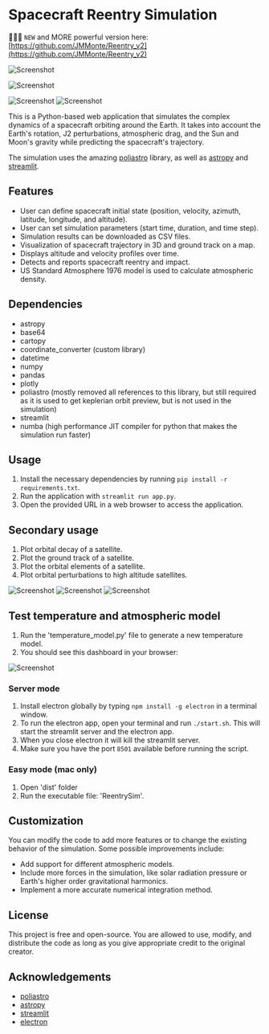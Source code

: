 # Spacecraft Reentry Simulation
🚨🚨🚨 `NEW` and MORE powerful version here: [https://github.com/JMMonte/Reentry_v2](https://github.com/JMMonte/Reentry_v2)

![Screenshot](/assets/Screenshot%202023-05-05%20at%2013.34.09.png)

![Screenshot](/assets/reentry_trail.png)

![Screenshot](/assets/reentry_path_altitude.png)
![Screenshot](/assets/earth_viewgif.gif)

This is a Python-based web application that simulates the complex dynamics of a spacecraft orbiting around the Earth. It takes into account the Earth's rotation, J2 perturbations, atmospheric drag, and the Sun and Moon's gravity while predicting the spacecraft's trajectory.

The simulation uses the amazing [poliastro](https://docs.poliastro.space/en/stable/) library, as well as [astropy](https://www.astropy.org/) and [streamlit](https://streamlit.io/).

## Features

- User can define spacecraft initial state (position, velocity, azimuth, latitude, longitude, and altitude).
- User can set simulation parameters (start time, duration, and time step).
- Simulation results can be downloaded as CSV files.
- Visualization of spacecraft trajectory in 3D and ground track on a map.
- Displays altitude and velocity profiles over time.
- Detects and reports spacecraft reentry and impact.
- US Standard Atmosphere 1976 model is used to calculate atmospheric density.

## Dependencies

- astropy
- base64
- cartopy
- coordinate_converter (custom library)
- datetime
- numpy
- pandas
- plotly
- poliastro (mostly removed all references to this library, but still required as it is used to get keplerian orbit preview, but is not used in the simulation)
- streamlit
- numba (high performance JIT compiler for python that makes the simulation run faster)

## Usage

1. Install the necessary dependencies by running `pip install -r requirements.txt`.
2. Run the application with `streamlit run app.py`.
3. Open the provided URL in a web browser to access the application.

## Secondary usage

1. Plot orbital decay of a satellite.
2. Plot the ground track of a satellite.
3. Plot the orbital elements of a satellite.
4. Plot orbital perturbations to high altitude satellites.

![Screenshot](/assets/sun_synch.png)
![Screenshot](/assets/moon_perturbations.jpeg)
![Screenshot](/assets/moon_perturbations_1.jpeg)

## Test temperature and atmospheric model

1. Run the 'temperature_model.py' file to generate a new temperature model.
2. You should see this dashboard in your browser:

![Screenshot](/assets/dashboard.png)

### Server mode

1. Install electron globally by typing `npm install -g electron` in a terminal window.
2. To run the electron app, open your terminal and run `./start.sh`. This will start the streamlit server and the electron app.
3. When you close electron it will kill the streamlit server.
4. Make sure you have the port `8501` available before running the script.

### Easy mode (mac only)

1. Open 'dist' folder
2. Run the executable file: 'ReentrySim'.

## Customization

You can modify the code to add more features or to change the existing behavior of the simulation. Some possible improvements include:

- Add support for different atmospheric models.
- Include more forces in the simulation, like solar radiation pressure or Earth's higher order gravitational harmonics.
- Implement a more accurate numerical integration method.

## License

This project is free and open-source. You are allowed to use, modify, and distribute the code as long as you give appropriate credit to the original creator.

## Acknowledgements

- [poliastro](https://docs.poliastro.space/en/stable/)
- [astropy](https://www.astropy.org/)
- [streamlit](https://streamlit.io/)
- [electron](https://www.electronjs.org/)
